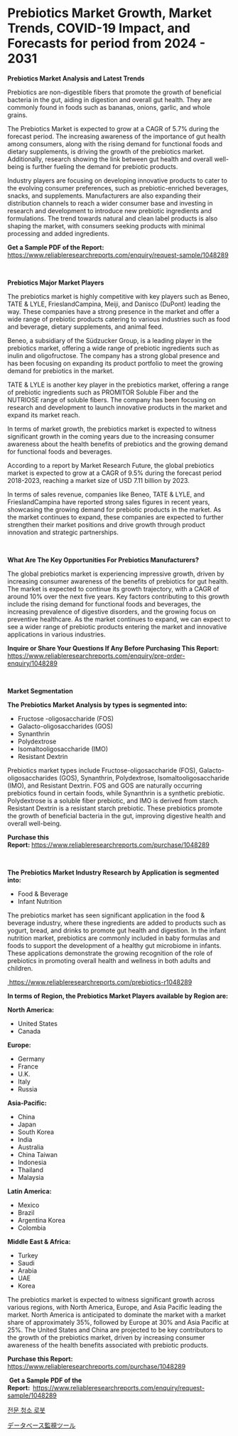 <p><h1>Prebiotics Market Growth, Market Trends, COVID-19 Impact, and Forecasts for period from 2024 - 2031</h1></p><p><strong>Prebiotics Market Analysis and Latest Trends</strong></p>
<p><p>Prebiotics are non-digestible fibers that promote the growth of beneficial bacteria in the gut, aiding in digestion and overall gut health. They are commonly found in foods such as bananas, onions, garlic, and whole grains.</p><p>The Prebiotics Market is expected to grow at a CAGR of 5.7% during the forecast period. The increasing awareness of the importance of gut health among consumers, along with the rising demand for functional foods and dietary supplements, is driving the growth of the prebiotics market. Additionally, research showing the link between gut health and overall well-being is further fueling the demand for prebiotic products.</p><p>Industry players are focusing on developing innovative products to cater to the evolving consumer preferences, such as prebiotic-enriched beverages, snacks, and supplements. Manufacturers are also expanding their distribution channels to reach a wider consumer base and investing in research and development to introduce new prebiotic ingredients and formulations. The trend towards natural and clean label products is also shaping the market, with consumers seeking products with minimal processing and added ingredients.</p></p>
<p><strong>Get a Sample PDF of the Report:&nbsp;</strong> <a href="https://www.reliableresearchreports.com/enquiry/request-sample/1048289">https://www.reliableresearchreports.com/enquiry/request-sample/1048289</a></p>
<p>&nbsp;</p>
<p><strong>Prebiotics Major Market Players</strong></p>
<p><p>The prebiotics market is highly competitive with key players such as Beneo, TATE & LYLE, FrieslandCampina, Meiji, and Danisco (DuPont) leading the way. These companies have a strong presence in the market and offer a wide range of prebiotic products catering to various industries such as food and beverage, dietary supplements, and animal feed.</p><p>Beneo, a subsidiary of the Südzucker Group, is a leading player in the prebiotics market, offering a wide range of prebiotic ingredients such as inulin and oligofructose. The company has a strong global presence and has been focusing on expanding its product portfolio to meet the growing demand for prebiotics in the market.</p><p>TATE & LYLE is another key player in the prebiotics market, offering a range of prebiotic ingredients such as PROMITOR Soluble Fiber and the NUTRIOSE range of soluble fibers. The company has been focusing on research and development to launch innovative products in the market and expand its market reach.</p><p>In terms of market growth, the prebiotics market is expected to witness significant growth in the coming years due to the increasing consumer awareness about the health benefits of prebiotics and the growing demand for functional foods and beverages.</p><p>According to a report by Market Research Future, the global prebiotics market is expected to grow at a CAGR of 9.5% during the forecast period 2018-2023, reaching a market size of USD 7.11 billion by 2023.</p><p>In terms of sales revenue, companies like Beneo, TATE & LYLE, and FrieslandCampina have reported strong sales figures in recent years, showcasing the growing demand for prebiotic products in the market. As the market continues to expand, these companies are expected to further strengthen their market positions and drive growth through product innovation and strategic partnerships.</p></p>
<p>&nbsp;</p>
<p><strong>What Are The Key Opportunities For Prebiotics Manufacturers?</strong></p>
<p><p>The global prebiotics market is experiencing impressive growth, driven by increasing consumer awareness of the benefits of prebiotics for gut health. The market is expected to continue its growth trajectory, with a CAGR of around 10% over the next five years. Key factors contributing to this growth include the rising demand for functional foods and beverages, the increasing prevalence of digestive disorders, and the growing focus on preventive healthcare. As the market continues to expand, we can expect to see a wider range of prebiotic products entering the market and innovative applications in various industries.</p></p>
<p><strong>Inquire or Share Your Questions If Any Before Purchasing This Report:</strong> <a href="https://www.reliableresearchreports.com/enquiry/pre-order-enquiry/1048289">https://www.reliableresearchreports.com/enquiry/pre-order-enquiry/1048289</a></p>
<p>&nbsp;</p>
<p><strong>Market Segmentation</strong></p>
<p><strong>The Prebiotics Market Analysis by types is segmented into:</strong></p>
<p><ul><li>Fructose -oligosaccharide (FOS)</li><li>Galacto-oligosaccharides (GOS)</li><li>Synanthrin</li><li>Polydextrose</li><li>Isomaltooligosaccharide (IMO)</li><li>Resistant Dextrin</li></ul></p>
<p><p>Prebiotics market types include Fructose-oligosaccharide (FOS), Galacto-oligosaccharides (GOS), Synanthrin, Polydextrose, Isomaltooligosaccharide (IMO), and Resistant Dextrin. FOS and GOS are naturally occurring prebiotics found in certain foods, while Synanthrin is a synthetic prebiotic. Polydextrose is a soluble fiber prebiotic, and IMO is derived from starch. Resistant Dextrin is a resistant starch prebiotic. These prebiotics promote the growth of beneficial bacteria in the gut, improving digestive health and overall well-being.</p></p>
<p><strong>Purchase this Report:&nbsp;</strong><a href="https://www.reliableresearchreports.com/purchase/1048289">https://www.reliableresearchreports.com/purchase/1048289</a></p>
<p>&nbsp;</p>
<p><strong>The Prebiotics Market Industry Research by Application is segmented into:</strong></p>
<p><ul><li>Food & Beverage</li><li>Infant Nutrition</li></ul></p>
<p><p>The prebiotics market has seen significant application in the food & beverage industry, where these ingredients are added to products such as yogurt, bread, and drinks to promote gut health and digestion. In the infant nutrition market, prebiotics are commonly included in baby formulas and foods to support the development of a healthy gut microbiome in infants. These applications demonstrate the growing recognition of the role of prebiotics in promoting overall health and wellness in both adults and children.</p></p>
<p><a href="https://www.reliableresearchreports.com/prebiotics-r1048289">&nbsp;https://www.reliableresearchreports.com/prebiotics-r1048289</a></p>
<p><strong>In terms of Region, the Prebiotics Market Players available by Region are:</strong></p>
<p>
    <p> <strong> North America: </strong>
        <ul>
            <li>United States</li>
            <li>Canada</li>
        </ul>
        </p> 
    <p> <strong> Europe: </strong>
        <ul>
            <li>Germany</li>
            <li>France</li>
            <li>U.K.</li>
            <li>Italy</li>
            <li>Russia</li>
        </ul>
        </p> 
    <p> <strong> Asia-Pacific: </strong>
        <ul>
            <li>China</li>
            <li>Japan</li>
            <li>South Korea</li>
            <li>India</li>
            <li>Australia</li>
            <li>China Taiwan</li>
            <li>Indonesia</li>
            <li>Thailand</li>
            <li>Malaysia</li>
        </ul>
        </p> 
    <p> <strong> Latin America: </strong>
        <ul>
            <li>Mexico</li>
            <li>Brazil</li>
            <li>Argentina Korea</li>
            <li>Colombia</li>
        </ul>
        </p> 
    <p> <strong> Middle East & Africa: </strong>
        <ul>
            <li>Turkey</li>
            <li>Saudi</li>
            <li>Arabia</li>
            <li>UAE</li>
            <li>Korea</li>
        </ul>
    </p>
    </p>
<p><p>The prebiotics market is expected to witness significant growth across various regions, with North America, Europe, and Asia Pacific leading the market. North America is anticipated to dominate the market with a market share of approximately 35%, followed by Europe at 30% and Asia Pacific at 25%. The United States and China are projected to be key contributors to the growth of the prebiotics market, driven by increasing consumer awareness of the health benefits associated with prebiotic products.</p></p>
<p><strong>Purchase this Report: </strong><a href="https://www.reliableresearchreports.com/purchase/1048289">https://www.reliableresearchreports.com/purchase/1048289</a></p>
<p>&nbsp;<strong>Get a Sample PDF of the Report:&nbsp;&nbsp;</strong><a href="https://www.reliableresearchreports.com/enquiry/request-sample/1048289">https://www.reliableresearchreports.com/enquiry/request-sample/1048289</a></p>
<p><strong></strong></p>
<p><p><a href="https://github.com/mpodehpw07370073/Market-Research-Report-List-1/blob/main/661914317921.md">전문 청소 로봇</a></p><p><a href="https://medium.com/@brycenboyer2023/%E3%83%87%E3%83%BC%E3%82%BF%E3%83%99%E3%83%BC%E3%82%B9%E7%9B%A3%E8%A6%96%E3%83%84%E3%83%BC%E3%83%AB%E5%B8%82%E5%A0%B4-%E6%88%90%E5%8A%9F%E3%81%99%E3%82%8B%E3%83%93%E3%82%B8%E3%83%8D%E3%82%B9%E6%88%A6%E7%95%A5%E3%81%AE%E9%8D%B52031%E5%B9%B4%E3%81%BE%E3%81%A7%E3%81%AE%E4%BA%88%E6%B8%AC-d6eefff04448">データベース監視ツール</a></p></p>